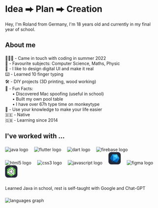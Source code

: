 <h1 align="left">Idea ⮕ Plan ⮕ Creation</h1>

###

<p align="left">Hey, I'm Roland from Germany, I'm 18 years old  and currently in my final year of school.</p>

###

<h2 align="left">About me</h2>

###

<p align="left">👨🏻‍💻 - Came in touch with coding in summer 2022<br>🏫 - Favourite subjects: Computer Science, Maths, Physic<br>📱 - I like to design digital UI and make it real<br>⌨️ - Learned 10 finger typing<br>🛠️ - DIY projects (3D printing, wood working)<br>🎲 - Fun Facts: <br>‎ ‎ ‎ ‎ ‎ ‎ ‎• Discovered Mac spoofing (useful in school)<br>‎ ‎ ‎ ‎ ‎ ‎ ‎•  Built my own pool table<br>‎ ‎ ‎ ‎ ‎ ‎ ‎•  I have over 67h type time on monkeytype<br>💭 - Use your knowledge to make your life easier<br>🇩🇪 - Native<br>🇬🇧 - Learning since 2014</p>

###

<h2 align="left">I've worked with ...</h2>

###

<div align="left">
  <img src="https://skillicons.dev/icons?i=java" height="40" alt="java logo"  />
  <img width="12" />
  <img src="https://skillicons.dev/icons?i=flutter" height="40" alt="flutter logo"  />
  <img width="12" />
  <img src="https://skillicons.dev/icons?i=dart" height="40" alt="dart logo"  />
  <img width="12" />
  <img src="https://skillicons.dev/icons?i=firebase" height="40" alt="firebase logo"  />
  <img width="12" />
  <img src="https://skillicons.dev/icons?i=html" height="40" alt="html5 logo"  />
  <img width="12" />
  <img src="https://skillicons.dev/icons?i=css" height="40" alt="css3 logo"  />
  <img width="12" />
  <img src="https://skillicons.dev/icons?i=js" height="40" alt="javascript logo"  />
  <img width="12" />
  <img src="/icons/msgraphSVG.svg" height="40" alt="msgraph logo"  />
  <img width="12" />
  <img src="https://skillicons.dev/icons?i=figma" height="40" alt="figma logo"  />
  <img width="12" />
  <img src="/icons/onshapeSVG.svg" height="40" alt="onshape logo"  />

</div>

###

<p align="left">Learned Java in school, rest is self-taught with Google and Chat-GPT</p>

###

<div align="left">
  <img src="https://github-readme-stats.vercel.app/api/top-langs?username=RolandDaum&locale=de&hide_title=false&layout=compact&card_width=320&langs_count=4&theme=github_dark&hide_border=false&order=2&custom_title=Most%20Used%20Languages" height="150" alt="languages graph"  />
</div>

###
